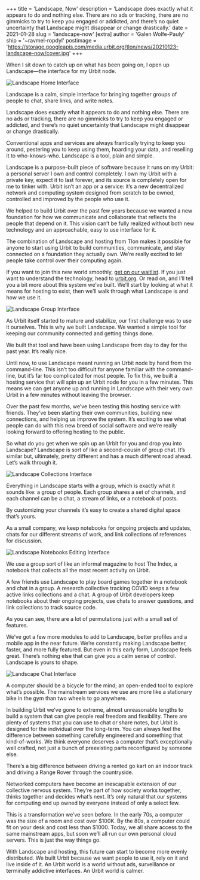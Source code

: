 +++
title = 'Landscape, Now'
description = 'Landscape does exactly what it appears to do and nothing else. There are no ads or tracking, there are no gimmicks to try to keep you engaged or addicted, and there’s no quiet uncertainty that Landscape might disappear or change drastically.'
date = 2021-01-28
slug = 'landscape-now'
[extra]
author = 'Galen Wolfe-Pauly'
ship = '~ravmel-ropdyl'
postimage = 'https://storage.googleapis.com/media.urbit.org/tlon/news/20210123-landscape-now/cover.jpg'
+++

When I sit down to catch up on what has been going on, I open up Landscape—the interface for my Urbit node.

<img class="mt-8 mb-16 w-full shadow-2xl rounded-md" alt="Landscape Home Interface" src="https://storage.googleapis.com/media.urbit.org/tlon/news/20210123-landscape-now/home.png">

Landscape is a calm, simple interface for bringing together groups of people to chat, share links, and write notes. 

Landscape does exactly what it appears to do and nothing else. There are no ads or tracking, there are no gimmicks to try to keep you engaged or addicted, and there’s no quiet uncertainty that Landscape might disappear or change drastically. 

Conventional apps and services are always frantically trying to keep you around, pestering you to keep using them, hoarding your data, and reselling it to who-knows-who. Landscape is a tool, plain and simple.
 
Landscape is a purpose-built piece of software because it runs on my Urbit: a personal server I own and control completely. I own my Urbit with a private key, expect it to last forever, and its source is completely open for me to tinker with. Urbit isn’t an app or a service: it’s a new decentralized network and computing system designed from scratch to be owned, controlled and improved by the people who use it. 
 
We helped to build Urbit over the past few years because we wanted a new foundation for how we communicate and collaborate that reflects the people that depend on it. This vision can’t be fully realized without both new technology and an approachable, easy to use interface for it.

The combination of Landscape and hosting from Tlon makes it possible for anyone to start using Urbit to build communities, communicate, and stay connected on a foundation they actually own. We’re really excited to let people take control over their computing again.

If you want to join this new world smoothly, [get on our waitlist](https://urbit.typeform.com/to/zQ9QOV3Z#source=tlon_io). If you just want to understand the technology, head to [urbit.org](https://urbit.org). Or read on, and I’ll tell you a bit more about this system we’ve built. We’ll start by looking at what it means for hosting to exist, then we’ll walk through what Landscape is and how we use it.

<img class="mt-8 mb-16 w-full shadow-2xl rounded-md" alt="Landscape Group Interface" src="https://storage.googleapis.com/media.urbit.org/tlon/news/20210123-landscape-now/group.png">

As Urbit itself started to mature and stabilize, our first challenge was to use it ourselves. This is why we built Landscape. We wanted a simple tool for keeping our community connected and getting things done.

We built that tool and have been using Landscape from day to day for the past year. It’s really nice. 

Until now, to use Landscape meant running an Urbit node by hand from the command-line. This isn’t too difficult for anyone familiar with the command-line, but it’s far too complicated for most people. To fix this, we built a hosting service that will spin up an Urbit node for you in a few minutes. This means we can get anyone up and running in Landscape with their very own Urbit in a few minutes without leaving the browser.

Over the past few months, we’ve been testing this hosting service with friends. They’ve been starting their own communities, building new connections, and helping us improve the system. It’s exciting to see what people can do with this new breed of social software and we’re really looking forward to offering hosting to the public.

So what do you get when we spin up an Urbit for you and drop you into Landscape? Landscape is sort of like a second-cousin of group chat. It’s similar but, ultimately, pretty different and has a much different road ahead. Let’s walk through it.

<img class="mt-8 mb-16 w-full shadow-2xl rounded-md" alt="Landscape Collections Interface" src="https://storage.googleapis.com/media.urbit.org/tlon/news/20210123-landscape-now/collections.png" >

Everything in Landscape starts with a group, which is exactly what it sounds like: a group of people. Each group shares a set of channels, and each channel can be a chat, a stream of links, or a notebook of posts. 

By customizing your channels it’s easy to create a shared digital space that’s yours. 

As a small company, we keep notebooks for ongoing projects and updates, chats for our different streams of work, and link collections of references for discussion. 

<img class="mt-8 mb-16 w-full shadow-2xl rounded-md" alt="Landscape Notebooks Editing Interface" src="https://storage.googleapis.com/media.urbit.org/tlon/news/20210123-landscape-now/notebooks.png" >

We use a group sort of like an informal magazine to host The Index, a notebook that collects all the most recent activity on Urbit. 

A few friends use Landscape to play board games together in a notebook and chat in a group. A research collective tracking COVID keeps a few active links collections and a chat. A group of Urbit developers keep notebooks about their ongoing projects, use chats to answer questions, and link collections to track source code. 

As you can see, there are a lot of permutations just with a small set of features.

We’ve got a few more modules to add to Landscape, better profiles and a mobile app in the near future. We’re constantly making Landscape better, faster, and more fully featured. But even in this early form, Landscape feels great. There’s nothing else that can give you a calm sense of control. Landscape is yours to shape.

<img class="mt-8 mb-16 w-full shadow-2xl rounded-md" alt="Landscape Chat Interface" src="https://storage.googleapis.com/media.urbit.org/tlon/news/20210123-landscape-now/chat.png">

A computer should be a bicycle for the mind; an open-ended tool to explore what’s possible. The mainstream services we use are more like a stationary bike in the gym than two wheels to go anywhere.

In building Urbit we’ve gone to extreme, almost unreasonable lengths to build a system that can give people real freedom and flexibility. There are plenty of systems that you can use to chat or share notes, but Urbit is designed for the individual over the long-term. You can always feel the difference between something carefully engineered and something that kind-of-works. We think everyone deserves a computer that’s exceptionally well crafted, not just a bunch of preexisting parts reconfigured by someone else.

There’s a big difference between driving a rented go kart on an indoor track and driving a Range Rover through the countryside.

Networked computers have become an inescapable extension of our collective nervous system. They’re part of how society works together, thinks together and decides what’s next. It’s only natural that our systems for computing end up owned by everyone instead of only a select few.

This is a transformation we’ve seen before. In the early 70s, a computer was the size of a room and cost over $100K. By the 80s, a computer could fit on your desk and cost less than $1000. Today, we all share access to the same mainstream apps, but soon we’ll all run our own personal cloud servers. This is just the way things go.

With Landscape and hosting, this future can start to become more evenly distributed. We built Urbit because we want people to use it, rely on it and live inside of it. An Urbit world is a world without ads, surveillance or terminally addictive interfaces. An Urbit world is calmer.